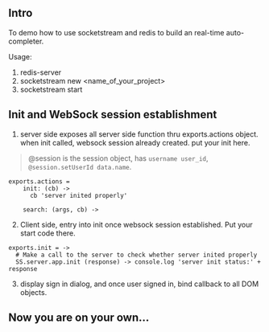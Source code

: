 ## Intro

To demo how to use socketstream and redis to build an real-time auto-completer.

Usage: 
  1. redis-server
  2. socketstream new <name_of_your_project>
  3. socketstream start

## Init and WebSock session establishment

  1. server side exposes all server side function thru exports.actions object.
     when init called, websock session already created. put your init here.

> @session is the session object, has `username user_id`, `@session.setUserId data.name`.

    exports.actions =
	    init: (cb) ->
		  cb 'server inited properly'

	    search: (args, cb) ->


  2. Client side, entry into init once websock session established.
	 Put your start code there.

    exports.init = ->
      # Make a call to the server to check whether server inited properly
      SS.server.app.init (response) -> console.log 'server init status:' + response

  3. display sign in dialog, and once user signed in, bind callback to all DOM objects.


## Now you are on your own...
